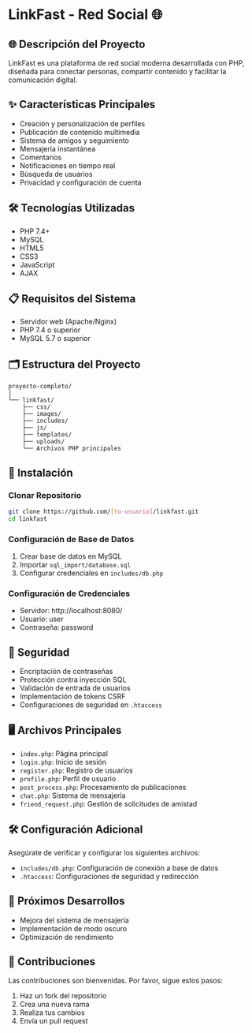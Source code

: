 # LinkFast - Red Social 🌐

## 🌐 Descripción del Proyecto
LinkFast es una plataforma de red social moderna desarrollada con PHP, diseñada para conectar personas, compartir contenido y facilitar la comunicación digital.

## ✨ Características Principales
- Creación y personalización de perfiles
- Publicación de contenido multimedia
- Sistema de amigos y seguimiento
- Mensajería instantánea
- Comentarios
- Notificaciones en tiempo real
- Búsqueda de usuarios
- Privacidad y configuración de cuenta

## 🛠 Tecnologías Utilizadas
- PHP 7.4+
- MySQL
- HTML5
- CSS3
- JavaScript
- AJAX

## 📋 Requisitos del Sistema
- Servidor web (Apache/Nginx)
- PHP 7.4 o superior
- MySQL 5.7 o superior

## 🗂️ Estructura del Proyecto
```
proyecto-completo/
│
└── linkfast/
    ├── css/
    ├── images/
    ├── includes/
    ├── js/
    ├── templates/
    ├── uploads/
    └── Archivos PHP principales
```

## 🚀 Instalación

### Clonar Repositorio
```bash
git clone https://github.com/[tu-usuario]/linkfast.git
cd linkfast
```

### Configuración de Base de Datos
1. Crear base de datos en MySQL
2. Importar `sql_import/database.sql`
3. Configurar credenciales en `includes/db.php`

### Configuración de Credenciales
- Servidor: http://localhost:8080/
- Usuario: user
- Contraseña: password

## 🔐 Seguridad
- Encriptación de contraseñas
- Protección contra inyección SQL
- Validación de entrada de usuarios
- Implementación de tokens CSRF
- Configuraciones de seguridad en `.htaccess`

## 🖥️ Archivos Principales
- `index.php`: Página principal
- `login.php`: Inicio de sesión
- `register.php`: Registro de usuarios
- `profile.php`: Perfil de usuario
- `post_process.php`: Procesamiento de publicaciones
- `chat.php`: Sistema de mensajería
- `friend_request.php`: Gestión de solicitudes de amistad

## 🛠️ Configuración Adicional
Asegúrate de verificar y configurar los siguientes archivos:
- `includes/db.php`: Configuración de conexión a base de datos
- `.htaccess`: Configuraciones de seguridad y redirección

## 🚧 Próximos Desarrollos
- Mejora del sistema de mensajería
- Implementación de modo oscuro
- Optimización de rendimiento

## 🤝 Contribuciones
Las contribuciones son bienvenidas. Por favor, sigue estos pasos:
1. Haz un fork del repositorio
2. Crea una nueva rama
3. Realiza tus cambios
4. Envía un pull request

